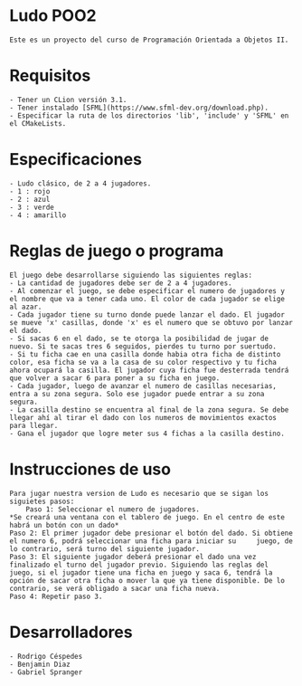 # Ludo POO2

    Este es un proyecto del curso de Programación Orientada a Objetos II.

# Requisitos

    - Tener un CLion versión 3.1.
    - Tener instalado [SFML](https://www.sfml-dev.org/download.php).
    - Especificar la ruta de los directorios 'lib', 'include' y 'SFML' en el CMakeLists.

# Especificaciones
	- Ludo clásico, de 2 a 4 jugadores.
	- 1 : rojo 
	- 2 : azul 
	- 3 : verde
	- 4 : amarillo

# Reglas de juego o programa
    El juego debe desarrollarse siguiendo las siguientes reglas:
    - La cantidad de jugadores debe ser de 2 a 4 jugadores.
    - Al comenzar el juego, se debe especificar el numero de jugadores y el nombre que va a tener cada uno. El color de cada jugador se elige al azar.
    - Cada jugador tiene su turno donde puede lanzar el dado. El jugador se mueve 'x' casillas, donde 'x' es el numero que se obtuvo por lanzar el dado.
    - Si sacas 6 en el dado, se te otorga la posibilidad de jugar de nuevo. Si te sacas tres 6 seguidos, pierdes tu turno por suertudo.
    - Si tu ficha cae en una casilla donde habia otra ficha de distinto color, esa ficha se va a la casa de su color respectivo y tu ficha ahora ocupará la casilla. El jugador cuya ficha fue desterrada tendrá que volver a sacar 6 para poner a su ficha en juego.
    - Cada jugador, luego de avanzar el numero de casillas necesarias, entra a su zona segura. Solo ese jugador puede entrar a su zona segura.
    - La casilla destino se encuentra al final de la zona segura. Se debe llegar ahí al tirar el dado con los numeros de movimientos exactos para llegar.
    - Gana el jugador que logre meter sus 4 fichas a la casilla destino.
	
# Instrucciones de uso
    Para jugar nuestra version de Ludo es necesario que se sigan los siguietes pasos:
    	Paso 1: Seleccionar el numero de jugadores.
	*Se creará una ventana con el tablero de juego. En el centro de este habrá un botón con un dado*
	Paso 2: El primer jugador debe presionar el botón del dado. Si obtiene el numero 6, podrá seleccionar una ficha para iniciar su 	juego, de lo contrario, será turno del siguiente jugador.
	Paso 3: El siguiente jugador deberá presionar el dado una vez finalizado el turno del jugador previo. Siguiendo las reglas del juego, si el jugador tiene una ficha en juego y saca 6, tendrá la opción de sacar otra ficha o mover la que ya tiene disponible. De lo contrario, se verá obligado a sacar una ficha nueva.
	Paso 4: Repetir paso 3.
	
   	
	
# Desarrolladores

    - Rodrigo Céspedes
    - Benjamin Diaz
    - Gabriel Spranger
